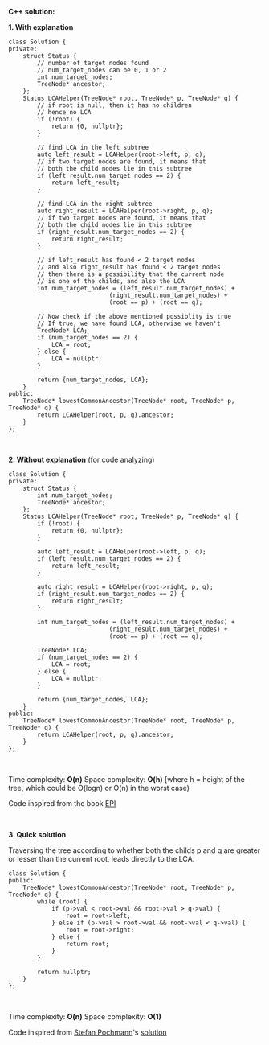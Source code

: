 **C++ solution:**

**1. With explanation**

```
class Solution {
private:
    struct Status {
        // number of target nodes found
        // num_target_nodes can be 0, 1 or 2
        int num_target_nodes;
        TreeNode* ancestor;
    };
    Status LCAHelper(TreeNode* root, TreeNode* p, TreeNode* q) {
        // if root is null, then it has no children
        // hence no LCA
        if (!root) {
            return {0, nullptr};
        }
        
        // find LCA in the left subtree
        auto left_result = LCAHelper(root->left, p, q);
        // if two target nodes are found, it means that
        // both the child nodes lie in this subtree
        if (left_result.num_target_nodes == 2) {
            return left_result;
        }
        
        // find LCA in the right subtree
        auto right_result = LCAHelper(root->right, p, q);
        // if two target nodes are found, it means that
        // both the child nodes lie in this subtree
        if (right_result.num_target_nodes == 2) {
            return right_result;
        }
        
        // if left_result has found < 2 target nodes
        // and also right_result has found < 2 target nodes
        // then there is a possibility that the current node
        // is one of the childs, and also the LCA
        int num_target_nodes = (left_result.num_target_nodes) +
                            (right_result.num_target_nodes) +
                            (root == p) + (root == q);
        
        // Now check if the above mentioned possiblity is true
        // If true, we have found LCA, otherwise we haven't
        TreeNode* LCA;
        if (num_target_nodes == 2) {
            LCA = root;
        } else {
            LCA = nullptr;
        }
        
        return {num_target_nodes, LCA};
    }
public:
    TreeNode* lowestCommonAncestor(TreeNode* root, TreeNode* p, TreeNode* q) {
        return LCAHelper(root, p, q).ancestor;
    }
};
```

<br>

**2. Without explanation** (for code analyzing)

```
class Solution {
private:
    struct Status {
        int num_target_nodes;
        TreeNode* ancestor;
    };
    Status LCAHelper(TreeNode* root, TreeNode* p, TreeNode* q) {
        if (!root) {
            return {0, nullptr};
        }
        
        auto left_result = LCAHelper(root->left, p, q);
        if (left_result.num_target_nodes == 2) {
            return left_result;
        }
        
        auto right_result = LCAHelper(root->right, p, q);
        if (right_result.num_target_nodes == 2) {
            return right_result;
        }
        
        int num_target_nodes = (left_result.num_target_nodes) +
                            (right_result.num_target_nodes) +
                            (root == p) + (root == q);
        
        TreeNode* LCA;
        if (num_target_nodes == 2) {
            LCA = root;
        } else {
            LCA = nullptr;
        }
        
        return {num_target_nodes, LCA};
    }
public:
    TreeNode* lowestCommonAncestor(TreeNode* root, TreeNode* p, TreeNode* q) {
        return LCAHelper(root, p, q).ancestor;
    }
};
```

<br>

Time complexity: **O(n)**
Space complexity: **O(h)** [where h = height of the tree, which could be O(logn) or O(n) in the worst case)

Code inspired from the book [EPI](https://elementsofprogramminginterviews.com/) 

<br>

**3. Quick solution**

Traversing the tree according to whether both the childs p and q are greater or lesser than the current root, leads directly to the LCA.

```
class Solution {
public:
    TreeNode* lowestCommonAncestor(TreeNode* root, TreeNode* p, TreeNode* q) {
        while (root) {
            if (p->val < root->val && root->val > q->val) {
                root = root->left;
            } else if (p->val > root->val && root->val < q->val) {
                root = root->right;
            } else {
                return root;
            }
        }
        
        return nullptr;
    }
};
```

<br>

Time complexity: **O(n)**
Space complexity: **O(1)**

Code inspired from [Stefan Pochmann](https://leetcode.com/StefanPochmann/)'s [solution](https://leetcode.com/problems/lowest-common-ancestor-of-a-binary-search-tree/discuss/64963/3-lines-with-O(1)-space-1-Liners-Alternatives)

<br>
